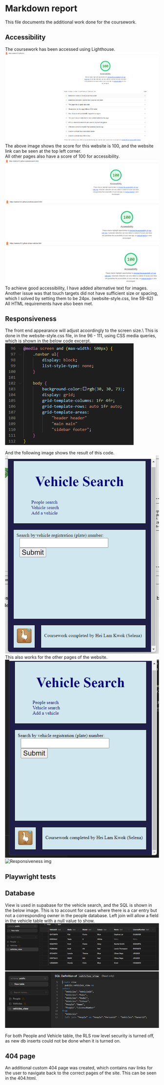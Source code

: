 # Markdown report
This file documents the additional work done for the coursework.

## Accessibility
The coursework has been accessed using Lighthouse.\
![Lighthouse img](images/accessibility.png)
The above image shows the score for this website is 100, and the website link can be seen at the top left corner.\
All other pages also have a score of 100 for accessibility.
![people accessiblity img](images/people-accessibility.png)
![vehicle accessiblity img](images/vehicle-accessibility.png)
![add vehicle accessiblity img](images/add-accessibility.png)\
To achieve good accessibility, I have added alternative text for images. Another issue was that touch targets did not have sufficient size or spacing, which I solved by setting them to be 24px. (website-style.css, line 59-62)
All HTML requirements have also been met. 

## Responsiveness
The front end appearance will adjust acoordingly to the screen size.\ 
This is done in the website-style.css file, in line 96 - 111, using CSS media queries, which is shown in the below code excerpt.\
![responsiveness code](images/responsiveness-code.png)

And the following image shows the result of this code.\
![Responsiveness img](images/responsiveness.png)
This also works for the other pages of the website.
![Responsiveness img](images/vehicle-responsiveness.png)
![Responsiveness img](images/add-responsiveness.png.png)

## Playwright tests

## Database
View is used in supabase for the vehicle search, and the SQL is shown in the below image. This is to account for cases where there is a car entry but not a corresponding owner in the people database. Left join will allow a field in the vehicle table with a null value to show.
![search table](images/search-table.png)
![search sql](images/search-sql.png)

For both People and Vehicle table, the RLS row level security is turned off, as new db inserts could not be done when it is turned on.

## 404 page
An additional custom 404 page was created, which contains nav links for the user to navigate back to the correct pages of the site. This can be seen in the 404.html.
